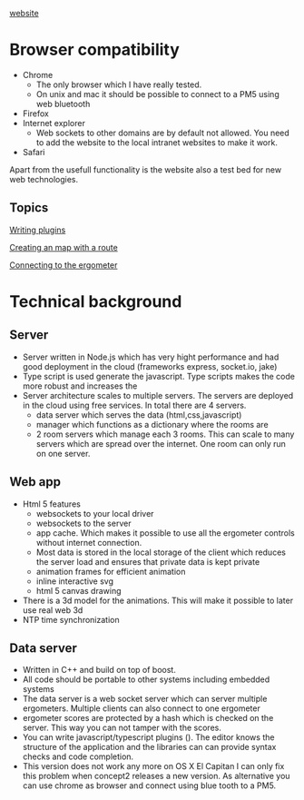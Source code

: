 
[website](https://ergometer-space.org/)

# Browser compatibility

* Chrome
  - The only browser which I have really tested.
  - On unix and mac it should be possible to connect to a PM5 using web bluetooth
* Firefox
* Internet explorer
  - Web sockets to other domains are by default not allowed. You need to add the website to the local intranet websites to make it work.
* Safari

Apart from the usefull functionality is the website also a test bed for new web technologies.

## Topics

[Writing plugins](PLUGINS.md)

[Creating an map with a route](Maps/README.md)

[Connecting to the ergometer](connection.md)

# Technical background

## Server

* Server written in Node.js which has very hight performance and had good deployment in the cloud
 (frameworks express, socket.io, jake)
* Type script is used generate the javascript. Type scripts makes the code more robust and increases the 
* Server architecture scales to multiple servers. The servers are deployed in the cloud using free services.
In total there are 4 servers.
  * data server which serves the data (html,css,javascript)
  * manager which functions as a dictionary where the rooms are
  * 2 room servers which manage each 3 rooms. This can scale to many servers which are spread over the internet. One room can only run on one server.
## Web app
* Html 5 features
  * websockets to your local driver
  * websockets to the server
  * app cache. Which makes it possible to use all the ergometer controls without internet connection.
  * Most data is stored in the local storage of the client which reduces the server load and ensures that private data is kept private
  * animation frames for efficient animation
  * inline interactive svg
  * html 5 canvas drawing
* There is a 3d model for the animations. This will make it possible to later use real web 3d
* NTP time synchronization
## Data server
* Written in C++ and build on top of boost. 
* All code should be portable to other systems including embedded systems
* The data server is a web socket server which can server multiple ergometers. Multiple clients can also connect to one ergometer 
* ergometer scores are protected by a hash which is checked on the server. This way you can not tamper with the scores.
* You can write javascript/typescript plugins (). The editor knows the structure of the application and the libraries can can provide syntax checks and code completion.
* This version does not work any more on OS X El Capitan
  I can only fix this problem when concept2 releases a new version. 
  As alternative you can use chrome as browser and connect using blue tooth to a PM5.


